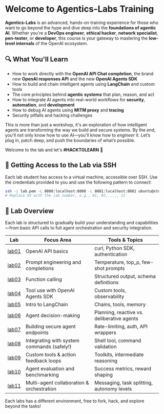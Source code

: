# Welcome to Agentics-Labs Training

**Agentics-Labs** is an advanced, hands-on training experience for those who want to go beyond the hype and dive deep into the **foundations of agentic AI**. Whether you're a **DevOps engineer**, **ethical hacker**, **network specialist**, **pen-tester**, or **developer**, this course is your gateway to mastering the **low-level internals** of the OpenAI ecosystem.

## 🔍 What You'll Learn

- How to work directly with the **OpenAI API Chat completion**, the brand new **OpenAI responses API** and the new **OpenAI Agents SDK**
- How to build and chain intelligent agents using **LangChain** and custom tools
- The core principles behind **agentic systems** that plan, reason, and act
- How to integrate AI agents into real-world workflows for **security**, **automation**, and **development**
- How to debug AI agents using **MITM proxy** and **tracing**
- Security pitfalls and hacking challenges
  
This is more than just a workshop, it's an exploration of how intelligent agents are transforming the way we build and secure systems.
By the end, you'll not only know how to use AI—you'll know how to *engineer* it.
Let’s plug in, patch deep, and push the boundaries of what’s possible.

Welcome to the lab and let's **#HACKTOLEARN** 🚀

## 🔐 Getting Access to the Lab via SSH

Each lab student has access to a virtual machine, accessible over SSH. Use the credentials provided to you and use the following pattern to connect:

```bash
ssh -i lab.pem -L 8080:localhost:8080 -L 8081:localhost:8081 ubuntu@studentXX.labs.kubiosec.tech
# Replace XX with the lab number, e.g., 01, 02, ..., 11
```

## 🧪 Lab Overview

Each lab is structured to gradually build your understanding and capabilities—from basic API calls to full agent orchestration and security integration.

| Lab | Focus Area                                      | Tools & Topics                              |
|-----|-------------------------------------------------|---------------------------------------------|
| [lab01](./lab01) | OpenAI API basics                               | curl, Python SDK, authentication            |
| [lab02](./lab02) | Prompt engineering and completions              | Temperature, top_p, few-shot prompts        |
| [lab03](./lab03) | Function calling                                | Structured output, schema definitions       |
| [lab04](./lab04) | Tool use with OpenAI Agents SDK                 | Custom tools, observability                 |
| [lab05](./lab05) | Intro to LangChain                              | Chains, tools, memory                       |
| [lab06](./lab06) | Agent decision-making                           | Planning, reactive vs. deliberative agents  |
| [lab07](./lab07) | Building secure agent endpoints                 | Rate-limiting, auth, API wrappers           |
| [lab08](./lab08) | Integrating with system commands (safely!)      | Shell tool, command validation              |
| [lab09](./lab09) | Custom tools & action feedback loops            | Toolkits, intermediate reasoning            |
| [lab10](./lab10) | Agent evaluation and benchmarking               | Success metrics, reward shaping             |
| [lab11](./lab11) | Multi-agent collaboration & orchestration       | Messaging, task splitting, autonomy levels  |

Each labs has a different environment, free to fork, hack, and explore beyond the tasks!

